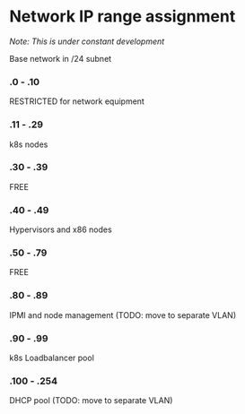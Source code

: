 # Network IP range assignment

_Note: This is under constant development_

Base network in /24 subnet

### .0 - .10

RESTRICTED for network equipment

### .11 - .29

k8s nodes

### .30 - .39

FREE

### .40 - .49

Hypervisors and x86 nodes

### .50 - .79

FREE

### .80 - .89

IPMI and node management (TODO: move to separate VLAN)

### .90 - .99

k8s Loadbalancer pool

### .100 - .254

DHCP pool (TODO: move to separate VLAN)
